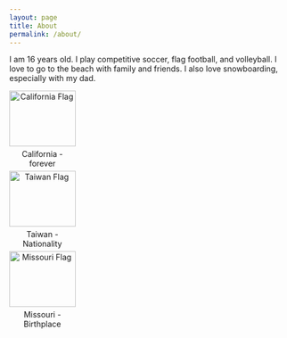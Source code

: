 ```yaml
---
layout: page
title: About
permalink: /about/
---
```

I am 16 years old. I play competitive soccer, flag football, and volleyball. I love to go to the beach with family and friends. I also love snowboarding, especially with my dad. 

<style>
    .grid-container {
        display: grid;
        grid-template-columns: repeat(4, 1fr);
        gap: 10px;
    }
    .grid-item {
        text-align: center;
    }
    .grid-item img {
        width: 100%;
        height: auto;
    }
</style>

<div class="grid-container">
    <div class="grid-item">
        <img src="https://upload.wikimedia.org/wikipedia/commons/0/01/Flag_of_California.svg" alt="California Flag">
        <p>California - forever</p>
    <div class="grid-item">
        <img src="https://upload.wikimedia.org/wikipedia/commons/7/72/Flag_of_the_Republic_of_China.svg" alt="Taiwan Flag">
        <p>Taiwan - Nationality</p>
    </div>
    <div class="grid-item">
        <img src="https://upload.wikimedia.org/wikipedia/commons/5/5a/Flag_of_Missouri.svg" alt="Missouri Flag">
        <p>Missouri - Birthplace</p>
    </div>
</div>

<style>
    /* Style looks pretty compact, trace grid-container and grid-item in the code */
    .grid-container {
        display: grid;
        grid-template-rows: repeat(auto-fill, minmax(150px, 1fr)); /* Dynamic rows */
        gap: 10px;
    }
    .grid-item {
        text-align: center;
    }
    .grid-item img {
        width: 100%;
        height: 100px; /* Fixed height for uniformity */
        object-fit: contain; /* Ensure the image fits within the fixed height */
    }
    .grid-item p {
        margin: 5px 0; /* Add some margin for spacing */
    }
</style>

<!-- This grid_container class is for the CSS styling, the id is for JavaScript connection -->
<div class="grid-container" id="grid_container">
    <!-- content will be added here by JavaScript -->
</div>

<script>
    // 1. Make a connection to the HTML container defined in the HTML div
    var container = document.getElementById("grid_container"); // This container connects to the HTML div

    // 2. Define a JavaScript object for our http source and our data rows for the Living in the World grid
    var http_source = "https://upload.wikimedia.org/wikipedia/commons/";
    var living_in_the_world = [
        {"flag": "0/01/Flag_of_California.svg", "greeting": "Hey", "description": "California - forever"},
        {"flag": "b/b9/Flag_of_Oregon.svg", "greeting": "Hi", "description": "Oregon - 9 years"},
        {"flag": "b/be/Flag_of_England.svg", "greeting": "Alright mate", "description": "England - 2 years"},
        {"flag": "e/ef/Flag_of_Hawaii.svg", "greeting": "Aloha", "description": "Hawaii - 2 years"},
    ]; 
    
    // 3a. Consider how to update style count for size of container
    // The grid-template-columns has been defined as dynamic with auto-fill and minmax

    // 3b. Build grid items inside of our container for each row of data
    for (const location of living_in_the_world) {
        // Create a "div" with "class grid-item" for each row
        var gridItem = document.createElement("div");
        gridItem.className = "grid-item";  // This class name connects the gridItem to the CSS style elements
        // Add "img" HTML tag for the flag
        var img = document.createElement("img");
        img.src = http_source + location.flag; // concatenate the source and flag
        img.alt = location.flag + " Flag"; // add alt text for accessibility

        // Add "p" HTML tag for the description
        var description = document.createElement("p");
        description.textContent = location.description; // extract the description

        // Add "p" HTML tag for the greeting
        var greeting = document.createElement("p");
        greeting.textContent = location.greeting;  // extract the greeting

        // Append img and p HTML tags to the grid item DIV
        gridItem.appendChild(img);
        gridItem.appendChild(description);
        gridItem.appendChild(greeting);

        // Append the grid item DIV to the container DIV
        container.appendChild(gridItem);
    }
</script>